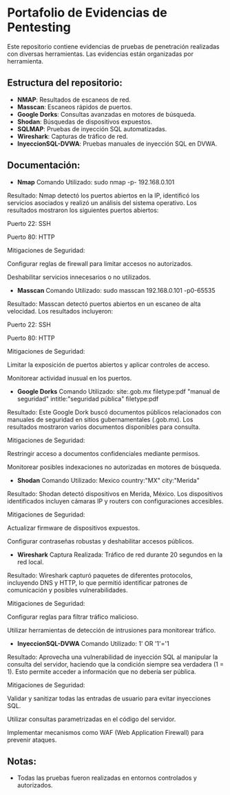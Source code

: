 # Portafolio de Evidencias de Pentesting

Este repositorio contiene evidencias de pruebas de penetración realizadas con diversas herramientas. Las evidencias están organizadas por herramienta.

## Estructura del repositorio:
- **NMAP**: Resultados de escaneos de red.
- **Masscan**: Escaneos rápidos de puertos.
- **Google Dorks**: Consultas avanzadas en motores de búsqueda.
- **Shodan**: Búsquedas de dispositivos expuestos.
- **SQLMAP**: Pruebas de inyección SQL automatizadas.
- **Wireshark**: Capturas de tráfico de red.
- **InyeccionSQL-DVWA**: Pruebas manuales de inyección SQL en DVWA.

## Documentación:

- **Nmap**
Comando Utilizado: sudo nmap -p- 192.168.0.101

Resultado: Nmap detectó los puertos abiertos en la IP, identificó los servicios asociados y realizó un análisis del sistema operativo. Los resultados mostraron los siguientes puertos abiertos:

Puerto 22: SSH

Puerto 80: HTTP

Mitigaciones de Seguridad:

Configurar reglas de firewall para limitar accesos no autorizados.

Deshabilitar servicios innecesarios o no utilizados.

- **Masscan**
Comando Utilizado: sudo masscan 192.168.0.101 -p0-65535

Resultado: Masscan detectó puertos abiertos en un escaneo de alta velocidad. Los resultados incluyeron:

Puerto 22: SSH

Puerto 80: HTTP

Mitigaciones de Seguridad:

Limitar la exposición de puertos abiertos y aplicar controles de acceso.

Monitorear actividad inusual en los puertos.

- **Google Dorks**
Comando Utilizado: site:.gob.mx filetype:pdf "manual de seguridad" intitle:"seguridad pública" filetype:pdf

Resultado: Este Google Dork buscó documentos públicos relacionados con manuales de seguridad en sitios gubernamentales (.gob.mx). Los resultados mostraron varios documentos disponibles para consulta.

Mitigaciones de Seguridad:

Restringir acceso a documentos confidenciales mediante permisos.

Monitorear posibles indexaciones no autorizadas en motores de búsqueda.

- **Shodan**
Comando Utilizado: Mexico country:"MX" city:"Merida" 

Resultado: Shodan detectó dispositivos en Merida, México. Los dispositivos identificados incluyen cámaras IP y routers con configuraciones accesibles.

Mitigaciones de Seguridad:

Actualizar firmware de dispositivos expuestos.

Configurar contraseñas robustas y deshabilitar accesos públicos.

- **Wireshark**
Captura Realizada: Tráfico de red durante 20 segundos en la red local.

Resultado: Wireshark capturó paquetes de diferentes protocolos, incluyendo DNS y HTTP, lo que permitió identificar patrones de comunicación y posibles vulnerabilidades.

Mitigaciones de Seguridad:

Configurar reglas para filtrar tráfico malicioso.

Utilizar herramientas de detección de intrusiones para monitorear tráfico.

- **InyeccionSQL-DVWA**
Comando Utilizado: 1' OR '1'='1

Resultado: Aprovecha una vulnerabilidad de inyección SQL al manipular la consulta del servidor, haciendo que la condición siempre sea verdadera (1 = 1). Esto permite acceder a información que no debería ser pública.

Mitigaciones de Seguridad:

Validar y sanitizar todas las entradas de usuario para evitar inyecciones SQL.

Utilizar consultas parametrizadas en el código del servidor.

Implementar mecanismos como WAF (Web Application Firewall) para prevenir ataques.


## Notas:
- Todas las pruebas fueron realizadas en entornos controlados y autorizados.


